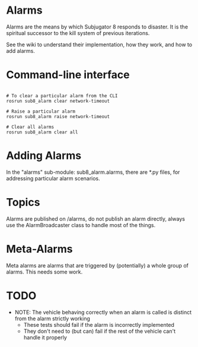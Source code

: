 Alarms
======

Alarms are the means by which Subjugator 8 responds to disaster. It is the spiritual successor to the kill system of previous iterations.

See the wiki to understand their implementation, how they work, and how to add alarms.


# Command-line interface

```shell

# To clear a particular alarm from the CLI
rosrun sub8_alarm clear network-timeout

# Raise a particular alarm
rosrun sub8_alarm raise network-timeout

# Clear all alarms
rosrun sub8_alarm clear all

```

# Adding Alarms

In the "alarms" sub-module: sub8_alarm.alarms, there are *.py files, for addressing particular alarm scenarios.


# Topics

Alarms are published on /alarms, do not publish an alarm directly, always use the  AlarmBroadcaster class to handle most of the things.


# Meta-Alarms

Meta alarms are alarms that are triggered by (potentially) a whole group of alarms. This needs some work.


# TODO
* NOTE: The vehicle behaving correctly when an alarm is called is distinct from the alarm strictly working
    * These tests should fail if the alarm is incorrectly implemented
    * They don't need to (but can) fail if the rest of the vehicle can't handle it properly
